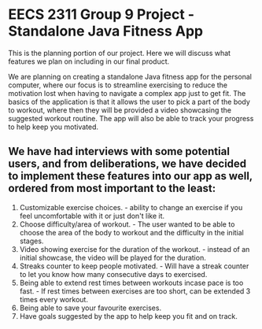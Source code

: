 # EECS 2311 Group 9 Project - Standalone Java Fitness App

This is the planning portion of our project. Here we will discuss what features we plan on including in our final product. 

We are planning on creating a standalone Java fitness app for the personal computer, where our focus is to streamline exercising to reduce the motivation lost when having to navigate a complex app just to get fit. The basics of the application is that it allows the user to pick a part of the body to workout, where then they will be provided a video showcasing the suggested workout routine. The app will also be able to track your progress to help keep you motivated.   

## We have had interviews with some potential users, and from deliberations, we have decided to implement these features into our app as well, ordered from most important to the least:
1. Customizable exercise choices. - ability to change an exercise if you feel uncomfortable with it or just don't like it. 
2. Choose difficulty/area of workout. - The user wanted to be able to choose the area of the body to workout and the difficulty in the initial stages.
3. Video showing exercise for the duration of the workout. - instead of an initial showcase, the video will be played for the duration. 
4. Streaks counter to keep people motivated. - Will have a streak counter to let you know how many consecutive days to exercised. 
5. Being able to extend rest times between workouts incase pace is too fast. - If rest times between exercises are too short, can be extended 3 times every workout.
6. Being able to save your favourite exercises.
7. Have goals suggested by the app to help keep you fit and on track. 



